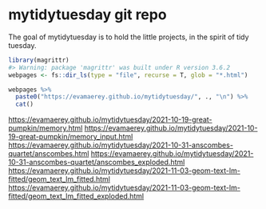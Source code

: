 
<!-- README.md is generated from README.Rmd. Please edit that file -->

# mytidytuesday git repo

<!-- badges: start -->
<!-- badges: end -->

The goal of mytidytuesday is to hold the little projects, in the spirit
of tidy tuesday.

``` r
library(magrittr)
#> Warning: package 'magrittr' was built under R version 3.6.2
webpages <- fs::dir_ls(type = "file", recurse = T, glob = "*.html")

webpages %>% 
  paste0("https://evamaerey.github.io/mytidytuesday/", ., "\n") %>% 
  cat()
```

<https://evamaerey.github.io/mytidytuesday/2021-10-19-great-pumpkin/memory.html>
<https://evamaerey.github.io/mytidytuesday/2021-10-19-great-pumpkin/memory_input.html>
<https://evamaerey.github.io/mytidytuesday/2021-10-31-anscombes-quartet/anscombes.html>
<https://evamaerey.github.io/mytidytuesday/2021-10-31-anscombes-quartet/anscombes_exploded.html>
<https://evamaerey.github.io/mytidytuesday/2021-11-03-geom-text-lm-fitted/geom_text_lm_fitted.html>
<https://evamaerey.github.io/mytidytuesday/2021-11-03-geom-text-lm-fitted/geom_text_lm_fitted_exploded.html>
